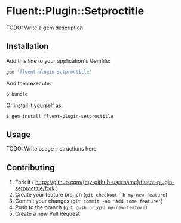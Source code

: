 # Fluent::Plugin::Setproctitle

TODO: Write a gem description

## Installation

Add this line to your application's Gemfile:

```ruby
gem 'fluent-plugin-setproctitle'
```

And then execute:

    $ bundle

Or install it yourself as:

    $ gem install fluent-plugin-setproctitle

## Usage

TODO: Write usage instructions here

## Contributing

1. Fork it ( https://github.com/[my-github-username]/fluent-plugin-setproctitle/fork )
2. Create your feature branch (`git checkout -b my-new-feature`)
3. Commit your changes (`git commit -am 'Add some feature'`)
4. Push to the branch (`git push origin my-new-feature`)
5. Create a new Pull Request
